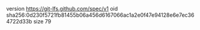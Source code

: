version https://git-lfs.github.com/spec/v1
oid sha256:0d230f5721fb81455b06a456d6167066ac1a2e0f47e94128e6e7ec364722d33b
size 79
